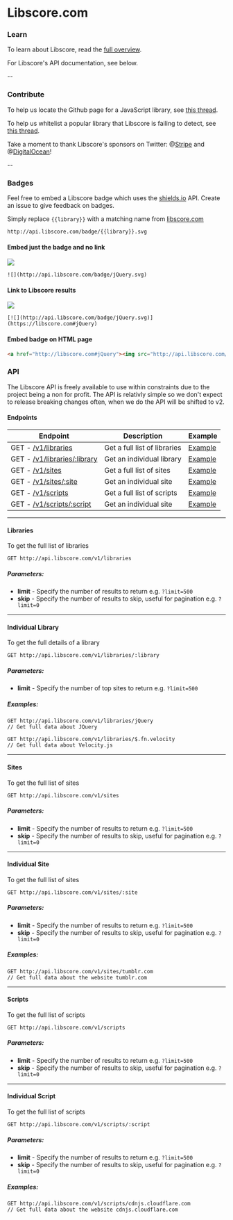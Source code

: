 Libscore.com
===========

### Learn

To learn about Libscore, read the [full overview](https://medium.com/@Shapiro/be93165fa497).

For Libscore's API documentation, see below.

--

### Contribute

To help us locate the Github page for a JavaScript library, see [this thread](https://github.com/julianshapiro/libscore/issues/1).

To help us whitelist a popular library that Libscore is failing to detect, see [this thread](https://github.com/julianshapiro/libscore/issues/2).

Take a moment to thank Libscore's sponsors on Twitter: @[Stripe](https://twitter.com/stripe) and @[DigitalOcean](https://twitter.com/digitalocean)!

--

### Badges

Feel free to embed a Libscore badge which uses the [shields.io](http://shields.io) API. Create an issue to give feedback on badges.

Simply replace `{{library}}` with a matching name from [libscore.com](http://libscore.com)

`http://api.libscore.com/badge/{{library}}.svg`

#### Embed just the badge and no link

![](http://api.libscore.com/badge/jQuery.svg)

```
![](http://api.libscore.com/badge/jQuery.svg)
```

#### Link to Libscore results

[![](http://api.libscore.com/badge/jQuery.svg)](https://libscore.com#jQuery)

```
[![](http://api.libscore.com/badge/jQuery.svg)](https://libscore.com#jQuery)
```

#### Embed badge on HTML page

```html
<a href="http://libscore.com#jQuery"><img src="http://api.libscore.com/badge/jQuery.svg" /></a>
```

### API

The Libscore API is freely available to use within constraints due to the project being a non for profit. The API is relativly simple so we don't expect to release breaking changes often, when we do the API will be shifted to v2.

#### Endpoints

Endpoint | Description | Example
------- | ----------- | -------
GET - [/v1/libraries](#libraries) | Get a full list of libraries | [Example](http://api.libscore.com/v1/libraries)
GET - [/v1/libraries/:library](#individual-library) | Get an individual library | [Example](http://api.libscore.com/v1/libraries/jQuery)
GET - [/v1/sites](#sites) | Get a full list of sites | [Example](http://api.libscore.com/v1/sites)
GET - [/v1/sites/:site](#individual-site) | Get an individual site | [Example](http://api.libscore.com/v1/sites/tumblr.com)
GET - [/v1/scripts](#scripts) | Get a full list of scripts | [Example](http://api.libscore.com/v1/scripts)
GET - [/v1/scripts/:script](#individual-script) | Get an individual site | [Example](http://api.libscore.com/v1/scripts/cdnjs.cloudflare.com)

----

#### Libraries

To get the full list of libraries

```
GET http://api.libscore.com/v1/libraries
```

##### Parameters:

* **limit** - Specify the number of results to return e.g. `?limit=500`
* **skip** - Specify the number of results to skip, useful for pagination e.g. `?limit=0`

----

#### Individual Library

To get the full details of a library

```
GET http://api.libscore.com/v1/libraries/:library
```

##### Parameters:

* **limit** - Specify the number of top sites to return e.g. `?limit=500`

##### Examples:

```
GET http://api.libscore.com/v1/libraries/jQuery
// Get full data about JQuery

GET http://api.libscore.com/v1/libraries/$.fn.velocity
// Get full data about Velocity.js

```

----


#### Sites

To get the full list of sites

```
GET http://api.libscore.com/v1/sites
```

##### Parameters:

* **limit** - Specify the number of results to return e.g. `?limit=500`
* **skip** - Specify the number of results to skip, useful for pagination e.g. `?limit=0`


----


#### Individual Site

To get the full list of sites

```
GET http://api.libscore.com/v1/sites/:site
```

##### Parameters:

* **limit** - Specify the number of results to return e.g. `?limit=500`
* **skip** - Specify the number of results to skip, useful for pagination e.g. `?limit=0`

##### Examples:

```
GET http://api.libscore.com/v1/sites/tumblr.com
// Get full data about the website tumblr.com
```

----


#### Scripts

To get the full list of scripts

```
GET http://api.libscore.com/v1/scripts
```

##### Parameters:

* **limit** - Specify the number of results to return e.g. `?limit=500`
* **skip** - Specify the number of results to skip, useful for pagination e.g. `?limit=0`


----


#### Individual Script

To get the full list of scripts

```
GET http://api.libscore.com/v1/scripts/:script
```

##### Parameters:

* **limit** - Specify the number of results to return e.g. `?limit=500`
* **skip** - Specify the number of results to skip, useful for pagination e.g. `?limit=0`

##### Examples:

```
GET http://api.libscore.com/v1/scripts/cdnjs.cloudflare.com
// Get full data about the website cdnjs.cloudflare.com
```
